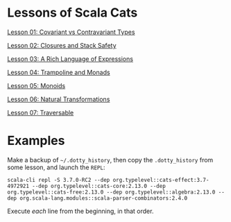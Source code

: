 Lessons of Scala Cats
=====================

[Lesson 01: Covariant vs Contravariant Types](https://github.com/sjbiaga/kittens/blob/main/covariant-1-contravariant/README.md)

[Lesson 02: Closures and Stack Safety](https://github.com/sjbiaga/kittens/blob/main/queens-1-native/README.md)

[Lesson 03: A Rich Language of Expressions](https://github.com/sjbiaga/kittens/blob/main/expr-01-trait/README.md)

[Lesson 04: Trampoline and Monads](https://github.com/sjbiaga/kittens/blob/main/queens-3-trampoline/README.md)

[Lesson 05: Monoids](https://github.com/sjbiaga/kittens/blob/main/monoid-1-option/README.md)

[Lesson 06: Natural Transformations](https://github.com/sjbiaga/kittens/blob/main/nat-2-trampoline/README.md)

[Lesson 07: Traversable](https://github.com/sjbiaga/kittens/blob/main/traverse-1-list/README.md)

Examples
========

Make a backup of `~/.dotty_history`, then copy the `.dotty_history` from some lesson, and launch the `REPL`:

    scala-cli repl -S 3.7.0-RC2 --dep org.typelevel::cats-effect:3.7-4972921 --dep org.typelevel::cats-core:2.13.0 --dep org.typelevel::cats-free:2.13.0 --dep org.typelevel::algebra:2.13.0 --dep org.scala-lang.modules::scala-parser-combinators:2.4.0

Execute _each_ line from the beginning, in that order.
